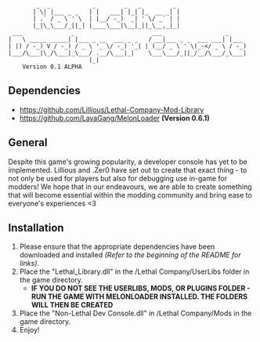 

            _  _            _        _   _         _                 
           | \| |___ _ _   | |   ___| |_| |_  __ _| |                
           | .` / _ \ ' \  | |__/ -_)  _| ' \/ _` | |                
           |_|\_\___/_||_| |____\___|\__|_||_\__,_|_|
     ___              _                      ___                  _
    |   \ _____ _____| |___ _ __  ___ _ _   / __|___ _ _  ___ ___| |___ 
    | |) / -_) V / -_) / _ \ '_ \/ -_) '_| | (__/ _ \ ' \(_-</ _ \ / -_)
    |___/\___|\_/\___|_\___/ .__/\___|_|    \___\___/_||_/__/\___/_\___|
                           |_|                                          
	    Version 0.1 ALPHA



## Dependencies
- https://github.com/Lillious/Lethal-Company-Mod-Library
- https://github.com/LavaGang/MelonLoader **(Version 0.6.1)**

## General
Despite this game's growing popularity, a developer console has yet to be implemented. Lillious and .Zer0 have set out to create 
that exact thing - to not only be used for players but also for debugging use in-game for modders! We hope that in our endeavours,
we are able to create something that will become essential within the modding community and bring ease to everyone's experiences <3

## Installation
1. Please ensure that the appropriate dependencies have been downloaded and installed *(Refer to the beginning of the README for links)*.
2. Place the "Lethal_Library.dll" in the /Lethal Company/UserLibs folder in the game directory.
   - **IF YOU DO NOT SEE THE USERLIBS, MODS, OR PLUGINS FOLDER - RUN THE GAME WITH MELONLOADER INSTALLED. THE FOLDERS WILL THEN BE CREATED**
3. Place the "Non-Lethal Dev Console.dll" in /Lethal Company/Mods in the game directory.
4. Enjoy!
